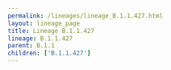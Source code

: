 ```yaml
---
permalink: /lineages/lineage_B.1.1.427.html
layout: lineage_page
title: Lineage B.1.1.427
lineage: B.1.1.427
parent: B.1.1
children: ['B.1.1.427']
---
```


